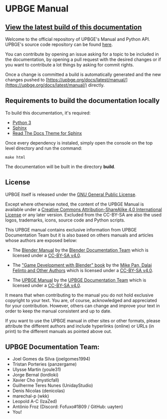 # UPBGE Manual

## [View the latest build of this documentation](https://upbge.org/docs/latest/manual/index.html)

Welcome to the official repository of UPBGE's Manual and Python API. UPBGE's source code repository can be found [here](https://github.com/UPBGE/blender).

You can contribute by opening an issue asking for a topic to be included in the documentation, by opening a pull request with the desired changes or if you want to contribute a lot things by asking for commit rights. 

Once a change is committed a build is automatically generated and the new changes pushed to [https://upbge.org/docs/latest/manual/](https://upbge.org/docs/latest/manual/) directly.

## Requirements to build the documentation locally
To build this documentation, it's required:
- [Python 3](https://www.python.org/)
- [Sphinx](https://pypi.org/project/Sphinx/)
- [Read The Docs Theme for Sphinx](https://pypi.org/project/sphinx_rtd_theme/)

Once every dependency is instaled, simply open the console on the top level directory and run the command:

`make html`

The documentation will be built in the directory **build**.

## License


UPBGE itself is released under the [GNU General Public License](http://www.gnu.org/copyleft/gpl.html).

Except where otherwise noted, the content of the UPBGE Manual is available under a
[Creative Commons Attribution-ShareAlike 4.0 International License](https://creativecommons.org/licenses/by-sa/4.0/)
or any later version. Excluded from the CC-BY-SA are also the used logos, trademarks, 
icons, source code and Python scripts.

This UPBGE manual contains exclusive information from UPBGE Documentation Team but it is also based on others manuals and articles whose authors are exposed below:

- The [Blender Manual](https://docs.blender.org/manual/en/dev/) by the [Blender Documentation Team](https://developer.blender.org/project/profile/53/) which is licensed under a [CC-BY-SA v4.0](https://creativecommons.org/licenses/by-sa/4.0/).

- The ["Game Development with Blender" book](https://github.com/mikepan/GameEngineBook) by the [Mike Pan, Dalai Felinto and Other Authors](https://github.com/mikepan/GameEngineBook#credits) which is licensed under a [CC-BY-SA v4.0](https://creativecommons.org/licenses/by-sa/4.0/).

- The [UPBGE Manual](https://upbge.org/manual/index.html) by the [UPBGE Documentation Team](https://github.com/UPBGE/UPBGE-Docs##upbge-documentation-team) which is licensed under a [CC-BY-SA v4.0](https://creativecommons.org/licenses/by-sa/4.0/).

It means that when contributing to the manual you do not hold exclusive copyright to your 
text. You are, of course, acknowledged and appreciated for your contribution. However, others 
can change and improve your text in order to keep the manual consistent and up to date.

If you want to use the UPBGE manual in other sites or other formats, please attribute the 
different authors and include hyperlinks (online) or URLs (in print) to the different 
manuals as pointed above out.

## UPBGE Documentation Team:
- Joel Gomes da Silva (joelgomes1994)
- Tristan Porteries (panzergame)
- Ulysse Martin (youle31)
- Jorge Bernal (lordloki)
- Xavier Cho (mysticfall)
- Guilherme Teres Nunes (UnidayStudio)
- Denis Nicolas (denicolas)
- marechal-p (wkk)
- Leopold A-C (IzaZed)
- Antônio Froz (Discord: Fofuxo#1809 / GitHub: uayten)
- You!
